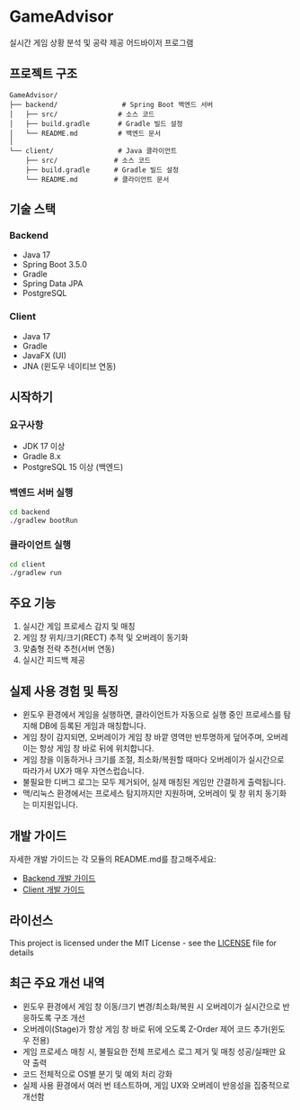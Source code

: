 # GameAdvisor

실시간 게임 상황 분석 및 공략 제공 어드바이저 프로그램

## 프로젝트 구조

```
GameAdvisor/
├── backend/                # Spring Boot 백엔드 서버
│   ├── src/               # 소스 코드
│   ├── build.gradle       # Gradle 빌드 설정
│   └── README.md          # 백엔드 문서
│
└── client/                # Java 클라이언트
    ├── src/              # 소스 코드
    ├── build.gradle      # Gradle 빌드 설정
    └── README.md         # 클라이언트 문서
```

## 기술 스택

### Backend
- Java 17
- Spring Boot 3.5.0
- Gradle
- Spring Data JPA
- PostgreSQL

### Client
- Java 17
- Gradle
- JavaFX (UI)
- JNA (윈도우 네이티브 연동)

## 시작하기

### 요구사항
- JDK 17 이상
- Gradle 8.x
- PostgreSQL 15 이상 (백엔드)

### 백엔드 서버 실행
```bash
cd backend
./gradlew bootRun
```

### 클라이언트 실행
```bash
cd client
./gradlew run
```

## 주요 기능

1. 실시간 게임 프로세스 감지 및 매칭
2. 게임 창 위치/크기(RECT) 추적 및 오버레이 동기화
3. 맞춤형 전략 추천(서버 연동)
4. 실시간 피드백 제공

## 실제 사용 경험 및 특징

- 윈도우 환경에서 게임을 실행하면, 클라이언트가 자동으로 실행 중인 프로세스를 탐지해 DB에 등록된 게임과 매칭합니다.
- 게임 창이 감지되면, 오버레이가 게임 창 바깥 영역만 반투명하게 덮어주며, 오버레이는 항상 게임 창 바로 뒤에 위치합니다.
- 게임 창을 이동하거나 크기를 조절, 최소화/복원할 때마다 오버레이가 실시간으로 따라가서 UX가 매우 자연스럽습니다.
- 불필요한 디버그 로그는 모두 제거되어, 실제 매칭된 게임만 간결하게 출력됩니다.
- 맥/리눅스 환경에서는 프로세스 탐지까지만 지원하며, 오버레이 및 창 위치 동기화는 미지원입니다.

## 개발 가이드

자세한 개발 가이드는 각 모듈의 README.md를 참고해주세요:
- [Backend 개발 가이드](backend/README.md)
- [Client 개발 가이드](client/README.md)

## 라이선스

This project is licensed under the MIT License - see the [LICENSE](LICENSE) file for details

## 최근 주요 개선 내역

- 윈도우 환경에서 게임 창 이동/크기 변경/최소화/복원 시 오버레이가 실시간으로 반응하도록 구조 개선
- 오버레이(Stage)가 항상 게임 창 바로 뒤에 오도록 Z-Order 제어 코드 추가(윈도우 전용)
- 게임 프로세스 매칭 시, 불필요한 전체 프로세스 로그 제거 및 매칭 성공/실패만 요약 출력
- 코드 전체적으로 OS별 분기 및 예외 처리 강화
- 실제 사용 환경에서 여러 번 테스트하며, 게임 UX와 오버레이 반응성을 집중적으로 개선함